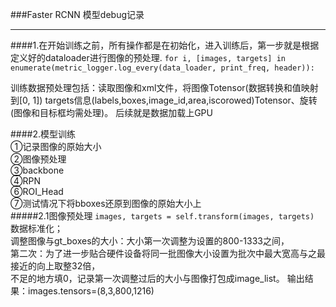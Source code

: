 ###Faster RCNN 模型debug记录
___
####1.在开始训练之前，所有操作都是在初始化，进入训练后，第一步就是根据定义好的dataloader进行图像的预处理.
`for i, [images, targets] in enumerate(metric_logger.log_every(data_loader, print_freq, header)):`

训练数据预处理包括：读取图像和xml文件，将图像Totensor(数据转换和值映射到[0, 1])
targets信息(labels,boxes,image_id,area,iscorowed)Totensor、旋转(图像和目标框均需处理)。
后续就是数据加载上GPU

####2.模型训练  
①记录图像的原始大小  
②图像预处理  
③backbone  
④RPN  
⑥ROI_Head  
⑦测试情况下将bboxes还原到图像的原始大小上  
#####2.1图像预处理
`images, targets = self.transform(images, targets)`  
数据标准化；  
调整图像与gt_boxes的大小：大小第一次调整为设置的800-1333之间，  
第二次：为了进一步贴合硬件设备将同一批图像大小设置为批次中最大宽高与之最接近的向上取整32倍，  
不足的地方填0，记录第一次调整过后的大小与图像打包成image_list。
输出结果：images.tensors=(8,3,800,1216)



